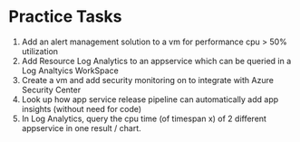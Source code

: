 # Practice Tasks  

1) Add an alert management solution to a vm for performance cpu > 50% utilization
2) Add Resource Log Analytics to an appservice which can be queried in a Log Analtyics WorkSpace
3) Create a vm and add security monitoring on to integrate with Azure Security Center
4) Look up how app service release pipeline can automatically add app insights (without need for code)
5) In Log Analytics, query the cpu time (of timespan x) of 2 different appservice in one result / chart.
